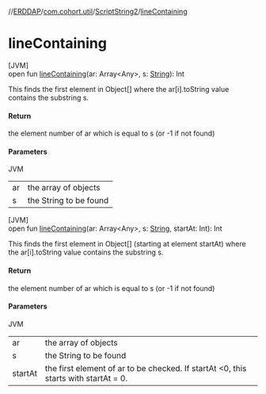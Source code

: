 //[ERDDAP](../../../index.md)/[com.cohort.util](../index.md)/[ScriptString2](index.md)/[lineContaining](line-containing.md)

# lineContaining

[JVM]\
open fun [lineContaining](line-containing.md)(ar: Array&lt;Any&gt;, s: [String](https://docs.oracle.com/en/java/javase/17/docs/api/java.base/java/lang/String.html)): Int

This finds the first element in Object[] where the ar[i].toString value contains the substring s.

#### Return

the element number of ar which is equal to s (or -1 if not found)

#### Parameters

JVM

| | |
|---|---|
| ar | the array of objects |
| s | the String to be found |

[JVM]\
open fun [lineContaining](line-containing.md)(ar: Array&lt;Any&gt;, s: [String](https://docs.oracle.com/en/java/javase/17/docs/api/java.base/java/lang/String.html), startAt: Int): Int

This finds the first element in Object[] (starting at element startAt) where the ar[i].toString value contains the substring s.

#### Return

the element number of ar which is equal to s (or -1 if not found)

#### Parameters

JVM

| | |
|---|---|
| ar | the array of objects |
| s | the String to be found |
| startAt | the first element of ar to be checked. If startAt &lt;0, this starts with startAt = 0. |